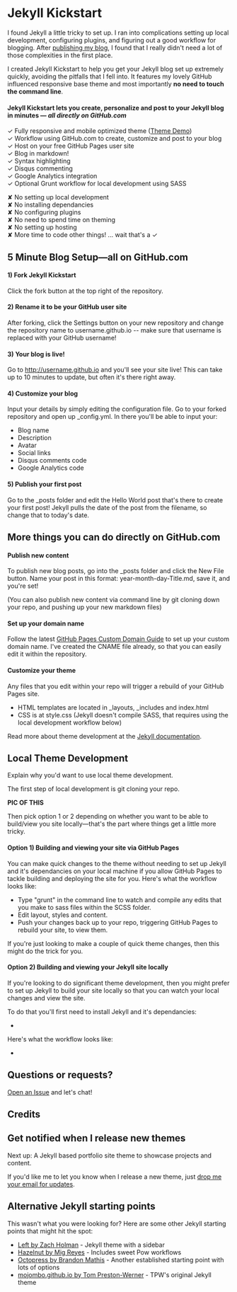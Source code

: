 # Jekyll Kickstart

I found Jekyll a little tricky to set up. I ran into complications setting up local development, configuring plugins, and figuring out a good workflow for blogging. After [publishing my blog](http://jekyllkickstart.com), I found that I really didn't need a lot of those complexities in the first place.

I created Jekyll Kickstart to help you get your Jekyll blog set up extremely quickly, avoiding the pitfalls that I fell into. It features my lovely GitHub influenced responsive base theme and most importantly **no need to touch the command line**.

#### Jekyll Kickstart lets you create, personalize and post to your Jekyll blog in minutes — _all directly on GitHub.com_

✓ Fully responsive and mobile optimized theme ([Theme Demo](http://jekyllkickstart.com))  
✓ Workflow using GitHub.com to create, customize and post to your blog  
✓ Host on your free GitHub Pages user site  
✓ Blog in markdown!  
✓ Syntax highlighting  
✓ Disqus commenting  
✓ Google Analytics integration  
✓ Optional Grunt workflow for local development using SASS  

✘ No setting up local development  
✘ No installing dependancies  
✘ No configuring plugins  
✘ No need to spend time on theming  
✘ No setting up hosting  
✘ More time to code other things! ... wait that's a ✓  

## 5 Minute Blog Setup—all on GitHub.com

#### 1) Fork Jekyll Kickstart

Click the fork button at the top right of the repository. 

#### 2) Rename it to be your GitHub user site

After forking, click the Settings button on your new repository and change the repository name to username.github.io -- make sure that username is replaced with your GitHub username! 

#### 3) Your blog is live!

Go to http://username.github.io and you'll see your site live! This can take up to 10 minutes to update, but often it's there right away. 

#### 4) Customize your blog

Input your details by simply editing the configuration file. Go to your forked repository and open up _config.yml. In there you'll be able to input your:

- Blog name
- Description
- Avatar
- Social links
- Disqus comments code
- Google Analytics code

#### 5) Publish your first post

Go to the _posts folder and edit the Hello World post that's there to create your first post! Jekyll pulls the date of the post from the filename, so change that to today's date. 

## More things you can do directly on GitHub.com

#### Publish new content

To publish new blog posts, go into the _posts folder and click the New File button. Name your post in this format: year-month-day-Title.md, save it, and you're set! 

(You can also publish new content via command line by git cloning down your repo, and pushing up your new markdown files)

#### Set up your domain name

Follow the latest [GitHub Pages Custom Domain Guide](https://help.github.com/articles/setting-up-a-custom-domain-with-pages) to set up your custom domain name. I've created the CNAME file already, so that you can easily edit it within the repository. 

#### Customize your theme

Any files that you edit within your repo will trigger a rebuild of your GitHub Pages site. 

- HTML templates are located in _layouts, _includes and index.html
- CSS is at style.css (Jekyll doesn't compile SASS, that requires using the local development workflow below)

Read more about theme development at the [Jekyll documentation](http://jekyllrb.com/docs/home/). 

## Local Theme Development

Explain why you'd want to use local theme development. 

The first step of local development is git cloning your repo. 

**PIC OF THIS**

Then pick option 1 or 2 depending on whether you want to be able to build/view you site locally—that's the part where things get a little more tricky. 

#### Option 1) Building and viewing your site via GitHub Pages

You can make quick changes to the theme without needing to set up Jekyll and it's dependancies on your local machine if you allow GitHub Pages to tackle building and deploying the site for you. Here's what the workflow looks like:

- Type "grunt" in the command line to watch and compile any edits that you make to sass files within the SCSS folder. 
- Edit layout, styles and content. 
- Push your changes back up to your repo, triggering GitHub Pages to rebuild your site, to view them. 

If you're just looking to make a couple of quick theme changes, then this might do the trick for you.

#### Option 2) Building and viewing your Jekyll site locally

If you're looking to do significant theme development, then you might prefer to set up Jekyll to build your site locally so that you can watch your local changes and view the site. 

To do that you'll first need to install Jekyll and it's dependancies:

- 

Here's what the workflow looks like:

- 

## Questions or requests?

[Open an Issue](https://github.com/barryclark/jekyll-kickstart/issues/new) and let's chat!

## Credits

## Get notified when I release new themes

Next up: A Jekyll based portfolio site theme to showcase projects and content. 

If you'd like me to let you know when I release a new theme, just [drop me your email for updates](http://getresponse.com). 

## Alternative Jekyll starting points

This wasn't what you were looking for? Here are some other Jekyll starting points that might hit the spot:

- [Left by Zach Holman](https://github.com/holman/left) - Jekyll theme with a sidebar  
- [Hazelnut by Mig Reyes](https://github.com/migreyes/hazelnut) - Includes sweet Pow workflows  
- [Octopress by Brandon Mathis](https://github.com/imathis/octopress) - Another established starting point with lots of options  
- [mojombo.github.io by Tom Preston-Werner](https://github.com/mojombo/mojombo.github.io) - TPW's original Jekyll theme  